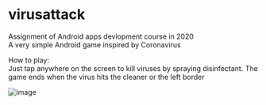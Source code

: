 # virusattack
Assignment of Android apps devlopment course in 2020\
A very simple Android game inspired by Coronavirus

How to play:\
Just tap anywhere on the screen to kill viruses by spraying disinfectant. The game ends when the virus hits the cleaner or the left border

![image](https://github.com/sky92i/virusattack/blob/master/screen.gif)
